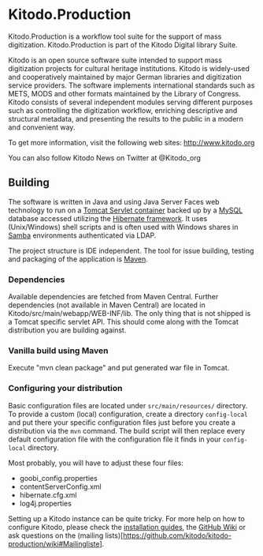 Kitodo.Production
=================

Kitodo.Production is a workflow tool suite for the support of mass digitization. Kitodo.Production is part of the Kitodo Digital library Suite.

Kitodo is an open source software suite intended to support mass digitization projects for cultural heritage institutions. Kitodo is widely-used and cooperatively maintained by major German libraries and digitization service providers. The software implements international standards such as METS, MODS and other formats maintained by the Library of Congress. Kitodo consists of several independent modules serving different purposes such as controlling the digitization workflow, enriching descriptive and structural metadata, and presenting the results to the public in a modern and convenient way.

To get more information, visit the following web sites:
http://www.kitodo.org

You can also follow Kitodo News on Twitter at @Kitodo\_org


Building
--------

The software is written in Java and using Java Server Faces web technology to run on a [Tomcat Servlet container](http://tomcat.apache.org/) backed up by a [MySQL](http://www.mysql.com) database accessed utilizing the [Hibernate framework](http://www.hibernate.org). It uses (Unix/Windows) shell scripts and is often used with Windows shares in [Samba](http://www.samba.org/) environments authenticated via LDAP.

The project structure is IDE independent. The tool for issue building, testing
and packaging of the application is [Maven](https://maven.apache.org/).

### Dependencies

Available dependencies are fetched from Maven Central. Further dependencies (not available in Maven Central) are located in Kitodo/src/main/webapp/WEB-INF/lib.
The only thing that is not shipped is a Tomcat specific servlet API. This should come along with the Tomcat distribution you are building against.

### Vanilla build using Maven

Execute "mvn clean package" and put generated war file in Tomcat.

### Configuring your distribution

Basic configuration files are located under `src/main/resources/` directory. To provide a custom (local) configuration, create a directory `config-local` and put there your specific configuration files just before you create a distribution via the `mvn` command. The build script will then replace every default configuration file with the configuration file it finds in your `config-local` directory.

Most probably, you will have to adjust these four files:
* goobi_config.properties
* contentServerConfig.xml
* hibernate.cfg.xml
* log4j.properties

Setting up a Kitodo instance can be quite tricky. For more help on how to configure Kitodo, please check the [installation guides](https://github.com/kitodo/kitodo-production/wiki/Installationsanleitung), the [GitHub Wiki](https://github.com/kitodo/kitodo-production/wiki) or ask questions on the (mailing lists)[https://github.com/kitodo/kitodo-production/wiki#Mailingliste].
